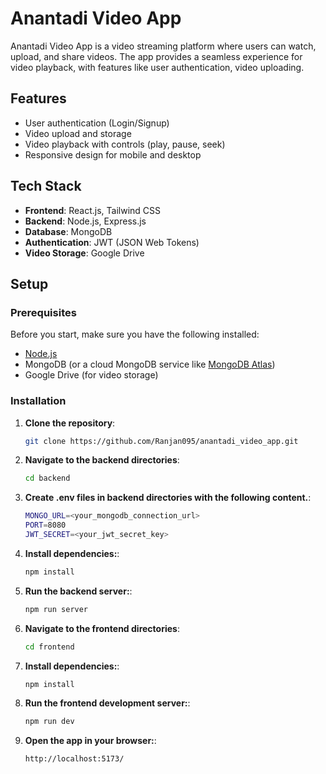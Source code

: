 # Anantadi Video App

Anantadi Video App is a video streaming platform where users can watch, upload, and share videos. The app provides a seamless experience for video playback, with features like user authentication, video uploading.

## Features

- User authentication (Login/Signup)
- Video upload and storage
- Video playback with controls (play, pause, seek)
- Responsive design for mobile and desktop

## Tech Stack

- **Frontend**: React.js, Tailwind CSS
- **Backend**: Node.js, Express.js
- **Database**: MongoDB
- **Authentication**: JWT (JSON Web Tokens)
- **Video Storage**: Google Drive

## Setup

### Prerequisites

Before you start, make sure you have the following installed:

- [Node.js](https://nodejs.org/)
- MongoDB (or a cloud MongoDB service like [MongoDB Atlas](https://www.mongodb.com/cloud/atlas))
- Google Drive (for video storage)

### Installation

1. **Clone the repository**:
   ```bash
   git clone https://github.com/Ranjan095/anantadi_video_app.git

2. **Navigate to the backend directories**:
   ```bash
   cd backend
3. **Create .env files in backend directories with the following content.**:

   ```bash
   MONGO_URL=<your_mongodb_connection_url>
   PORT=8080
   JWT_SECRET=<your_jwt_secret_key>
4. **Install dependencies:**:

   ```bash
   npm install
5. **Run the backend server:**:

   ```bash
   npm run server
6. **Navigate to the frontend directories**:
   ```bash
   cd frontend
7. **Install dependencies:**:

   ```bash
   npm install
8. **Run the frontend development server:**:

   ```bash
   npm run dev
9. **Open the app in your browser:**:

   ```bash
   http://localhost:5173/
   
